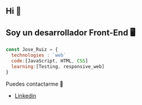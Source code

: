 ## Hi 👋
## Soy un desarrollador Front-End 🖥️ 
```js
const Jose_Ruiz = {
  technologies : `web`
  code:[JavaScript, HTML, CSS]
  learning:[Testing, responsive_web]
}
```
Puedes contactarme 📲
 - [Linkedin](https://www.linkedin.com/in/josé-ricardo-ruiz-039838248/)
